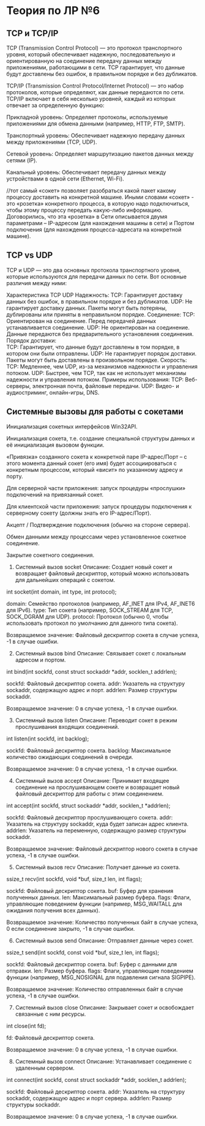 # Теория по ЛР №6

## TCP и TCP/IP
TCP (Transmission Control Protocol) — это протокол транспортного уровня, который обеспечивает надежную, последовательную и ориентированную на соединение передачу данных между приложениями, работающими в сети. TCP гарантирует, что данные будут доставлены без ошибок, в правильном порядке и без дубликатов.

TCP/IP (Transmission Control Protocol/Internet Protocol) — это набор протоколов, которые определяют, как данные передаются по сети. TCP/IP включает в себя несколько уровней, каждый из которых отвечает за определенную функцию:

Прикладной уровень: Определяет протоколы, используемые приложениями для обмена данными (например, HTTP, FTP, SMTP).

Транспортный уровень: Обеспечивает надежную передачу данных между приложениями (TCP, UDP).

Сетевой уровень: Определяет маршрутизацию пакетов данных между сетями (IP).

Канальный уровень: Обеспечивает передачу данных между устройствами в одной сети (Ethernet, Wi-Fi).

//тот самый «сокет» позволяет разобраться какой пакет какому процессу доставить на конкретной машине.
Иными словами «сокет» - это «розетка» конкретного процесса, в которую надо подключиться, чтобы этому процессу передать какую-либо информацию. Договорились, что эта «розетка» в Сети описывается двумя параметрами – IP-адресом (для нахождения машины в сети) и Портом подключения (для нахождения процесса-адресата на конкретной машине).
## TCP vs UDP
TCP и UDP — это два основных протокола транспортного уровня, которые используются для передачи данных по сети. Вот основные различия между ними:

Характеристика	TCP	UDP
Надежность:
TCP: Гарантирует доставку данных без ошибок, в правильном порядке и без дубликатов.	
UDP: Не гарантирует доставку данных. Пакеты могут быть потеряны, дублированы или приняты в неправильном порядке.
Соединение:	
TCP: Ориентирован на соединение. Перед передачей данных устанавливается соединение.	
UDP: Не ориентирован на соединение. Данные передаются без предварительного установления соединения.
Порядок доставки:	
TCP: Гарантирует, что данные будут доставлены в том порядке, в котором они были отправлены.	
UDP: Не гарантирует порядок доставки. Пакеты могут быть доставлены в произвольном порядке.
Скорость:
TCP: Медленнее, чем UDP, из-за механизмов надежности и управления потоком.
UDP: Быстрее, чем TCP, так как не использует механизмы надежности и управления потоком.
Примеры использования:
TCP: Веб-серверы, электронная почта, файловые передачи.	
UDP: Видео- и аудиостриминг, онлайн-игры, DNS.

## Системные вызовы для работы с сокетами
Инициализация сокетных интерфейсов Win32API.

Инициализация сокета, т.е. создание специальной структуры данных и её инициализация вызовом функции.

«Привязка» созданного сокета к конкретной паре IP-адрес/Порт – с этого момента данный сокет (его имя) будет ассоциироваться с конкретным процессом, который «висит» по указанному адресу и порту.

Для серверной части приложения: запуск процедуры «прослушки» подключений на привязанный сокет.

Для клиентской части приложения: запуск процедуры подключения к серверному сокету (должны знать его IP-адрес/Порт).

Акцепт / Подтверждение подключения (обычно на стороне сервера).

Обмен данными между процессами через установленное сокетное соединение.

Закрытие сокетного соединения.
1. Системный вызов socket
Описание: Создает новый сокет и возвращает файловый дескриптор, который можно использовать для дальнейших операций с сокетом.

int socket(int domain, int type, int protocol);

domain: Семейство протоколов (например, AF_INET для IPv4, AF_INET6 для IPv6).
type: Тип сокета (например, SOCK_STREAM для TCP, SOCK_DGRAM для UDP).
protocol: Протокол (обычно 0, чтобы использовать протокол по умолчанию для данного типа сокета).

Возвращаемое значение: Файловый дескриптор сокета в случае успеха, -1 в случае ошибки.

2. Системный вызов bind
Описание: Связывает сокет с локальным адресом и портом.

int bind(int sockfd, const struct sockaddr *addr, socklen_t addrlen);

sockfd: Файловый дескриптор сокета.
addr: Указатель на структуру sockaddr, содержащую адрес и порт.
addrlen: Размер структуры sockaddr.

Возвращаемое значение: 0 в случае успеха, -1 в случае ошибки.

3. Системный вызов listen
Описание: Переводит сокет в режим прослушивания входящих соединений.

int listen(int sockfd, int backlog);

sockfd: Файловый дескриптор сокета.
backlog: Максимальное количество ожидающих соединений в очереди.

Возвращаемое значение: 0 в случае успеха, -1 в случае ошибки.

4. Системный вызов accept
Описание: Принимает входящее соединение на прослушивающем сокете и возвращает новый файловый дескриптор для работы с этим соединением.

int accept(int sockfd, struct sockaddr *addr, socklen_t *addrlen);

sockfd: Файловый дескриптор прослушивающего сокета.
addr: Указатель на структуру sockaddr, куда будет записан адрес клиента.
addrlen: Указатель на переменную, содержащую размер структуры sockaddr.

Возвращаемое значение: Файловый дескриптор нового сокета в случае успеха, -1 в случае ошибки.

5. Системный вызов recv
Описание: Получает данные из сокета.

ssize_t recv(int sockfd, void *buf, size_t len, int flags);

sockfd: Файловый дескриптор сокета.
buf: Буфер для хранения полученных данных.
len: Максимальный размер буфера.
flags: Флаги, управляющие поведением функции (например, MSG_WAITALL для ожидания получения всех данных).

Возвращаемое значение: Количество полученных байт в случае успеха, 0 если соединение закрыто, -1 в случае ошибки.

6. Системный вызов send
Описание: Отправляет данные через сокет.

ssize_t send(int sockfd, const void *buf, size_t len, int flags);

sockfd: Файловый дескриптор сокета.
buf: Буфер с данными для отправки.
len: Размер буфера.
flags: Флаги, управляющие поведением функции (например, MSG_NOSIGNAL для подавления сигнала SIGPIPE).

Возвращаемое значение: Количество отправленных байт в случае успеха, -1 в случае ошибки.

7. Системный вызов close
Описание: Закрывает сокет и освобождает связанные с ним ресурсы.

int close(int fd);

fd: Файловый дескриптор сокета.

Возвращаемое значение: 0 в случае успеха, -1 в случае ошибки.

8. Системный вызов connect
Описание: Устанавливает соединение с удаленным сервером.

int connect(int sockfd, const struct sockaddr *addr, socklen_t addrlen);

sockfd: Файловый дескриптор сокета.
addr: Указатель на структуру sockaddr, содержащую адрес и порт сервера.
addrlen: Размер структуры sockaddr.

Возвращаемое значение: 0 в случае успеха, -1 в случае ошибки.